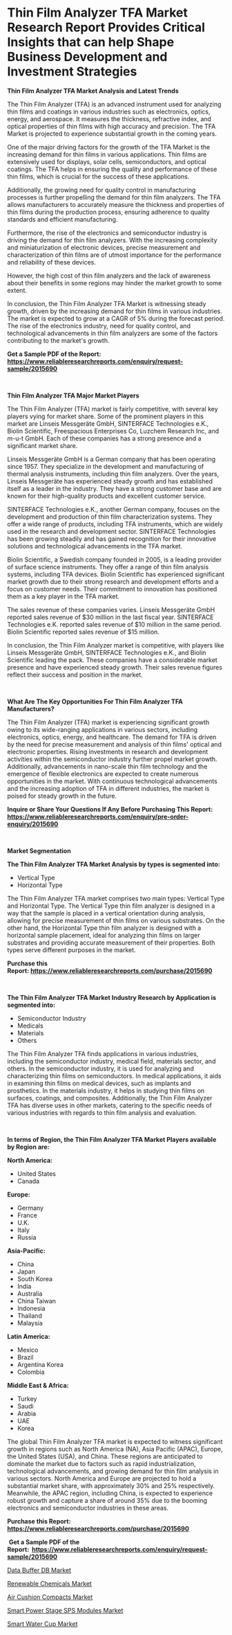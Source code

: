 <p><h1>Thin Film Analyzer TFA Market Research Report Provides Critical Insights that can help Shape Business Development and Investment Strategies</h1></p><p><strong>Thin Film Analyzer TFA Market Analysis and Latest Trends</strong></p>
<p><p>The Thin Film Analyzer (TFA) is an advanced instrument used for analyzing thin films and coatings in various industries such as electronics, optics, energy, and aerospace. It measures the thickness, refractive index, and optical properties of thin films with high accuracy and precision. The TFA Market is projected to experience substantial growth in the coming years.</p><p>One of the major driving factors for the growth of the TFA Market is the increasing demand for thin films in various applications. Thin films are extensively used for displays, solar cells, semiconductors, and optical coatings. The TFA helps in ensuring the quality and performance of these thin films, which is crucial for the success of these applications.</p><p>Additionally, the growing need for quality control in manufacturing processes is further propelling the demand for thin film analyzers. The TFA allows manufacturers to accurately measure the thickness and properties of thin films during the production process, ensuring adherence to quality standards and efficient manufacturing.</p><p>Furthermore, the rise of the electronics and semiconductor industry is driving the demand for thin film analyzers. With the increasing complexity and miniaturization of electronic devices, precise measurement and characterization of thin films are of utmost importance for the performance and reliability of these devices.</p><p>However, the high cost of thin film analyzers and the lack of awareness about their benefits in some regions may hinder the market growth to some extent.</p><p>In conclusion, the Thin Film Analyzer TFA Market is witnessing steady growth, driven by the increasing demand for thin films in various industries. The market is expected to grow at a CAGR of 5% during the forecast period. The rise of the electronics industry, need for quality control, and technological advancements in thin film analyzers are some of the factors contributing to the market's growth.</p></p>
<p><strong>Get a Sample PDF of the Report:&nbsp; <a href="https://www.reliableresearchreports.com/enquiry/request-sample/2015690">https://www.reliableresearchreports.com/enquiry/request-sample/2015690</a></strong></p>
<p>&nbsp;</p>
<p><strong>Thin Film Analyzer TFA Major Market Players</strong></p>
<p><p>The Thin Film Analyzer (TFA) market is fairly competitive, with several key players vying for market share. Some of the prominent players in this market are Linseis Messgeräte GmbH, SINTERFACE Technologies e.K., Biolin Scientific, Freespacious Enterprises Co, Luzchem Research Inc, and m-u-t GmbH. Each of these companies has a strong presence and a significant market share.</p><p>Linseis Messgeräte GmbH is a German company that has been operating since 1957. They specialize in the development and manufacturing of thermal analysis instruments, including thin film analyzers. Over the years, Linseis Messgeräte has experienced steady growth and has established itself as a leader in the industry. They have a strong customer base and are known for their high-quality products and excellent customer service.</p><p>SINTERFACE Technologies e.K., another German company, focuses on the development and production of thin film characterization systems. They offer a wide range of products, including TFA instruments, which are widely used in the research and development sector. SINTERFACE Technologies has been growing steadily and has gained recognition for their innovative solutions and technological advancements in the TFA market.</p><p>Biolin Scientific, a Swedish company founded in 2005, is a leading provider of surface science instruments. They offer a range of thin film analysis systems, including TFA devices. Biolin Scientific has experienced significant market growth due to their strong research and development efforts and a focus on customer needs. Their commitment to innovation has positioned them as a key player in the TFA market.</p><p>The sales revenue of these companies varies. Linseis Messgeräte GmbH reported sales revenue of $30 million in the last fiscal year. SINTERFACE Technologies e.K. reported sales revenue of $10 million in the same period. Biolin Scientific reported sales revenue of $15 million.</p><p>In conclusion, the Thin Film Analyzer market is competitive, with players like Linseis Messgeräte GmbH, SINTERFACE Technologies e.K., and Biolin Scientific leading the pack. These companies have a considerable market presence and have experienced steady growth. Their sales revenue figures reflect their success and position in the market.</p></p>
<p>&nbsp;</p>
<p><strong>What Are The Key Opportunities For Thin Film Analyzer TFA Manufacturers?</strong></p>
<p><p>The Thin Film Analyzer (TFA) market is experiencing significant growth owing to its wide-ranging applications in various sectors, including electronics, optics, energy, and healthcare. The demand for TFA is driven by the need for precise measurement and analysis of thin films' optical and electronic properties. Rising investments in research and development activities within the semiconductor industry further propel market growth. Additionally, advancements in nano-scale thin film technology and the emergence of flexible electronics are expected to create numerous opportunities in the market. With continuous technological advancements and the increasing adoption of TFA in different industries, the market is poised for steady growth in the future.</p></p>
<p><strong>Inquire or Share Your Questions If Any Before Purchasing This Report: <a href="https://www.reliableresearchreports.com/enquiry/pre-order-enquiry/2015690">https://www.reliableresearchreports.com/enquiry/pre-order-enquiry/2015690</a></strong></p>
<p>&nbsp;</p>
<p><strong>Market Segmentation</strong></p>
<p><strong>The Thin Film Analyzer TFA Market Analysis by types is segmented into:</strong></p>
<p><ul><li>Vertical Type</li><li>Horizontal Type</li></ul></p>
<p><p>The Thin Film Analyzer TFA market comprises two main types: Vertical Type and Horizontal Type. The Vertical Type thin film analyzer is designed in a way that the sample is placed in a vertical orientation during analysis, allowing for precise measurement of thin films on various substrates. On the other hand, the Horizontal Type thin film analyzer is designed with a horizontal sample placement, ideal for analyzing thin films on larger substrates and providing accurate measurement of their properties. Both types serve different purposes in the market.</p></p>
<p><strong>Purchase this Report:&nbsp;<a href="https://www.reliableresearchreports.com/purchase/2015690">https://www.reliableresearchreports.com/purchase/2015690</a></strong></p>
<p>&nbsp;</p>
<p><strong>The Thin Film Analyzer TFA Market Industry Research by Application is segmented into:</strong></p>
<p><ul><li>Semiconductor Industry</li><li>Medicals</li><li>Materials</li><li>Others</li></ul></p>
<p><p>The Thin Film Analyzer TFA finds applications in various industries, including the semiconductor industry, medical field, materials sector, and others. In the semiconductor industry, it is used for analyzing and characterizing thin films on semiconductors. In medical applications, it aids in examining thin films on medical devices, such as implants and prosthetics. In the materials industry, it helps in studying thin films on surfaces, coatings, and composites. Additionally, the Thin Film Analyzer TFA has diverse uses in other markets, catering to the specific needs of various industries with regards to thin film analysis and evaluation.</p></p>
<p>&nbsp;</p>
<p><strong>In terms of Region, the Thin Film Analyzer TFA Market Players available by Region are:</strong></p>
<p>
    <p> <strong> North America: </strong>
        <ul>
            <li>United States</li>
            <li>Canada</li>
        </ul>
        </p> 
    <p> <strong> Europe: </strong>
        <ul>
            <li>Germany</li>
            <li>France</li>
            <li>U.K.</li>
            <li>Italy</li>
            <li>Russia</li>
        </ul>
        </p> 
    <p> <strong> Asia-Pacific: </strong>
        <ul>
            <li>China</li>
            <li>Japan</li>
            <li>South Korea</li>
            <li>India</li>
            <li>Australia</li>
            <li>China Taiwan</li>
            <li>Indonesia</li>
            <li>Thailand</li>
            <li>Malaysia</li>
        </ul>
        </p> 
    <p> <strong> Latin America: </strong>
        <ul>
            <li>Mexico</li>
            <li>Brazil</li>
            <li>Argentina Korea</li>
            <li>Colombia</li>
        </ul>
        </p> 
    <p> <strong> Middle East & Africa: </strong>
        <ul>
            <li>Turkey</li>
            <li>Saudi</li>
            <li>Arabia</li>
            <li>UAE</li>
            <li>Korea</li>
        </ul>
    </p>
    </p>
<p><p>The global Thin Film Analyzer TFA market is expected to witness significant growth in regions such as North America (NA), Asia Pacific (APAC), Europe, the United States (USA), and China. These regions are anticipated to dominate the market due to factors such as rapid industrialization, technological advancements, and growing demand for thin film analysis in various sectors. North America and Europe are projected to hold a substantial market share, with approximately 30% and 25% respectively. Meanwhile, the APAC region, including China, is expected to experience robust growth and capture a share of around 35% due to the booming electronics and semiconductor industries in these areas.</p></p>
<p><strong>Purchase this Report: <a href="https://www.reliableresearchreports.com/purchase/2015690">https://www.reliableresearchreports.com/purchase/2015690</a></strong></p>
<p>&nbsp;<strong>Get a Sample PDF of the Report:&nbsp;&nbsp;<a href="https://www.reliableresearchreports.com/enquiry/request-sample/2015690">https://www.reliableresearchreports.com/enquiry/request-sample/2015690</a></strong></p>
<p><strong></strong></p>
<p><p><a href="https://github.com/ruslanpoljakovrd177/Market-Research-Report-List-1/blob/main/data-buffer-db-market.md">Data Buffer DB Market</a></p><p><a href="https://medium.com/@vallieemard78/renewable-chemicals-market-trends-forecast-and-competitive-analysis-to-2030-0cdd358e5099">Renewable Chemicals Market</a></p><p><a href="https://www.linkedin.com/pulse/air-cushion-compacts-market-research-report-provides-thorough-d6hsf/">Air Cushion Compacts Market</a></p><p><a href="https://github.com/gulaimolin/Market-Research-Report-List-1/blob/main/smart-power-stage-sps-modules-market.md">Smart Power Stage SPS Modules Market</a></p><p><a href="https://www.linkedin.com/pulse/smart-water-cup-market-research-report-provides-thorough-vgbnf/">Smart Water Cup Market</a></p></p>